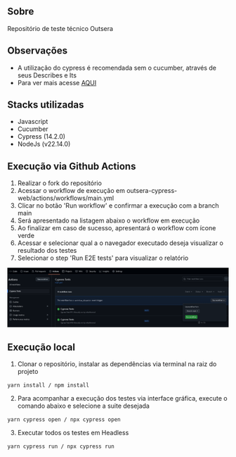 ## Sobre
Repositório de teste técnico Outsera

## Observações
- A utilização do cypress é recomendada sem o cucumber, através de seus Describes e Its
- Para ver mais acesse [AQUI](https://github.com/rafaelferreira2/desafio-dot/blob/main/cypress/e2e/login.cy.js)

## Stacks utilizadas
- Javascript
- Cucumber
- Cypress (14.2.0)
- NodeJs (v22.14.0)

## Execução via Github Actions

1. Realizar o fork do repositório
2. Acessar o workflow de execução em outsera-cypress-web/actions/workflows/main.yml
3. Clicar no botão 'Run workflow' e confirmar a execução com a branch main
4. Será apresentado na listagem abaixo o workflow em execução
5. Ao finalizar em caso de sucesso, apresentará o workflow com ícone verde
6. Acessar e selecionar qual a o navegador executado deseja visualizar o resultado dos testes
7. Selecionar o step 'Run E2E tests' para visualizar o relatório

 ![poster](./.github/actions.png)
   

## Execução local

1. Clonar o repositório, instalar as dependências via terminal na raiz do projeto
```
yarn install / npm install
```

2. Para acompanhar a execução dos testes via interface gráfica, execute o comando abaixo e selecione a suite desejada
```
yarn cypress open / npx cypress open 
```

3. Executar todos os testes em Headless
```
yarn cypress run / npx cypress run 
```
